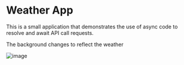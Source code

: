 <h1>Weather App</h1>

<p>This is a small application that demonstrates the use of async code to resolve and await API call requests.</p>

<p>The background changes to reflect the weather</p>

![image](https://github.com/hellowesleyr/Weather-App-API/assets/44436509/6e4b616b-9be5-4ad2-841e-85a99ee53226)
